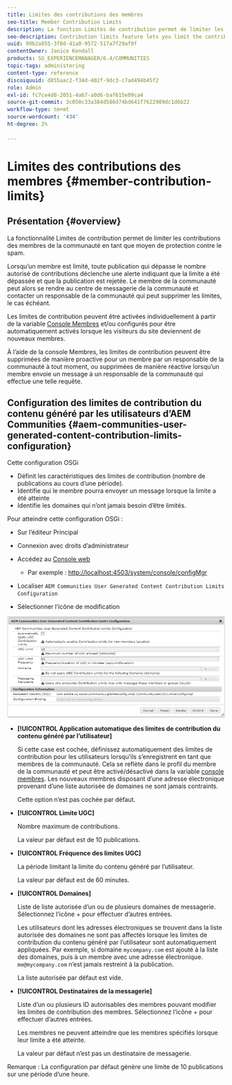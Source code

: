```yaml
---
title: Limites des contributions des membres
seo-title: Member Contribution Limits
description: La fonction Limites de contribution permet de limiter les contributions à protéger contre les spams
seo-description: Contribution limits feature lets you limit the contributions to protect against spam
uuid: 99b2a855-3f0d-41a0-9572-517a7f29af9f
contentOwner: Janice Kendall
products: SG_EXPERIENCEMANAGER/6.4/COMMUNITIES
topic-tags: administering
content-type: reference
discoiquuid: d855aac2-f34d-402f-9dc3-c7ad494b45f2
role: Admin
exl-id: fc7ce4d0-2051-4a67-a0d6-baf615e09ca4
source-git-commit: 3c050c33a384d586d74bd641f7622989dc1d6b22
workflow-type: tm+mt
source-wordcount: '434'
ht-degree: 2%

---
```


# Limites des contributions des membres {#member-contribution-limits}

## Présentation {#overview}

La fonctionnalité Limites de contribution permet de limiter les contributions des membres de la communauté en tant que moyen de protection contre le spam.

Lorsqu’un membre est limité, toute publication qui dépasse le nombre autorisé de contributions déclenche une alerte indiquant que la limite a été dépassée et que la publication est rejetée. Le membre de la communauté peut alors se rendre au centre de messagerie de la communauté et contacter un responsable de la communauté qui peut supprimer les limites, le cas échéant.

Les limites de contribution peuvent être activées individuellement à partir de la variable [Console Membres](members.md) et/ou configurés pour être automatiquement activés lorsque les visiteurs du site deviennent de nouveaux membres.

À l’aide de la console Membres, les limites de contribution peuvent être supprimées de manière proactive pour un membre par un responsable de la communauté à tout moment, ou supprimées de manière réactive lorsqu’un membre envoie un message à un responsable de la communauté qui effectue une telle requête.

## Configuration des limites de contribution du contenu généré par les utilisateurs d’AEM Communities {#aem-communities-user-generated-content-contribution-limits-configuration}

Cette configuration OSGi

* Définit les caractéristiques des limites de contribution (nombre de publications au cours d’une période).
* Identifie qui le membre pourra envoyer un message lorsque la limite a été atteinte
* Identifie les domaines qui n’ont jamais besoin d’être limités.

Pour atteindre cette configuration OSGi :

* Sur l’éditeur Principal
* Connexion avec droits d’administrateur
* Accédez au [Console web](../../help/sites-deploying/configuring-osgi.md)

   * Par exemple : [http://localhost:4503/system/console/configMgr](http://localhost:4503/system/console/configMgr)

* Localiser `AEM Communities User Generated Content Contribution Limits Configuration`
* Sélectionner l’icône de modification

![chlimage_1-127](assets/chlimage_1-127.png)

* **[!UICONTROL Application automatique des limites de contribution du contenu généré par l’utilisateur]**

   Si cette case est cochée, définissez automatiquement des limites de contribution pour les utilisateurs lorsqu’ils s’enregistrent en tant que membres de la communauté. Cela se reflète dans le profil du membre de la communauté et peut être activé/désactivé dans la variable [console membres](members.md). Les nouveaux membres disposant d’une adresse électronique provenant d’une liste autorisée de domaines ne sont jamais contraints.

   Cette option n’est pas cochée par défaut.

* **[!UICONTROL Limite UGC]**

   Nombre maximum de contributions.

   La valeur par défaut est de 10 publications.

* **[!UICONTROL Fréquence des limites UGC]**

   La période limitant la limite du contenu généré par l’utilisateur.

   La valeur par défaut est de 60 minutes.

* **[!UICONTROL Domaines]**

   Liste de liste autorisée d’un ou de plusieurs domaines de messagerie. Sélectionnez l’icône + pour effectuer d’autres entrées.

   Les utilisateurs dont les adresses électroniques se trouvent dans la liste autorisée des domaines ne sont pas affectés lorsque les limites de contribution du contenu généré par l’utilisateur sont automatiquement appliquées. Par exemple, si domaine `mycompany.com` est ajouté à la liste des domaines, puis à un membre avec une adresse électronique. `me@mycompany.com` n’est jamais restreint à la publication.

   La liste autorisée par défaut est vide.

* **[!UICONTROL Destinataires de la messagerie]**

   Liste d’un ou plusieurs ID autorisables des membres pouvant modifier les limites de contribution des membres. Sélectionnez l’icône + pour effectuer d’autres entrées.

   Les membres ne peuvent atteindre que les membres spécifiés lorsque leur limite a été atteinte.

   La valeur par défaut n’est pas un destinataire de messagerie.

Remarque : La configuration par défaut génère une limite de 10 publications sur une période d’une heure.
